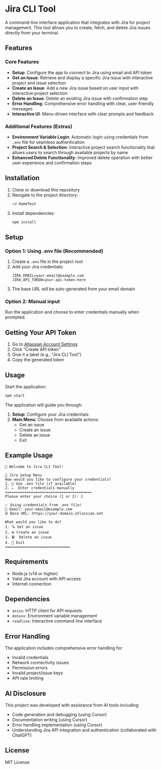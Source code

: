 # Jira CLI Tool

A command-line interface application that integrates with Jira for project management. This tool allows you to create, fetch, and delete Jira issues directly from your terminal.

## Features

### Core Features
- **Setup**: Configure the app to connect to Jira using email and API token
- **Get an Issue**: Retrieve and display a specific Jira issue with interactive project and issue selection
- **Create an Issue**: Add a new Jira issue based on user input with interactive project selection
- **Delete an Issue**: Delete an existing Jira issue with confirmation step
- **Error Handling**: Comprehensive error handling with clear, user-friendly messages
- **Interactive UI**: Menu-driven interface with clear prompts and feedback

### Additional Features (Extras)
- **Environment Variable Login**: Automatic login using credentials from `.env` file for seamless authentication
- **Project Search & Selection**: Interactive project search functionality that allows users to search through available projects by name
- **Enhanced Delete Functionality**: Improved delete operation with better user experience and confirmation steps

## Installation

1. Clone or download this repository
2. Navigate to the project directory:
   ```bash
   cd HomeTest
   ```
3. Install dependencies:
   ```bash
   npm install
   ```

## Setup

### Option 1: Using .env file (Recommended)

1. Create a `.env` file in the project root
2. Add your Jira credentials:
   ```
   JIRA_EMAIL=your-email@example.com
   JIRA_API_TOKEN=your-api-token-here
   ```
3. The base URL will be auto-generated from your email domain

### Option 2: Manual input

Run the application and choose to enter credentials manually when prompted.

## Getting Your API Token

1. Go to [Atlassian Account Settings](https://id.atlassian.com/manage-profile/security/api-tokens)
2. Click "Create API token"
3. Give it a label (e.g., "Jira CLI Tool")
4. Copy the generated token

## Usage

Start the application:
```bash
npm start
```

The application will guide you through:
1. **Setup**: Configure your Jira credentials
2. **Main Menu**: Choose from available actions:
   - Get an issue
   - Create an issue
   - Delete an issue
   - Exit

## Example Usage

```
🎯 Welcome to Jira CLI Tool!

🔧 Jira Setup Menu
How would you like to configure your credentials?
1. 📁 Use .env file (if available)
2. ✏️  Enter credentials manually
========================================
Please enter your choice (1 or 2): 1

✅ Using credentials from .env file!
📧 Email: your-email@example.com
🌐 Base URL: https://your-domain.atlassian.net

What would you like to do?
1. 🔍 Get an issue
2. ➕ Create an issue
3. 🗑️  Delete an issue
4. 🚪 Exit
==============================
```

## Requirements

- Node.js (v14 or higher)
- Valid Jira account with API access
- Internet connection

## Dependencies

- `axios`: HTTP client for API requests
- `dotenv`: Environment variable management
- `readline`: Interactive command-line interface

## Error Handling

The application includes comprehensive error handling for:
- Invalid credentials
- Network connectivity issues
- Permission errors
- Invalid project/issue keys
- API rate limiting

## AI Disclosure

This project was developed with assistance from AI tools including:
- Code generation and debugging (using Cursor)
- Documentation writing (using Cursor)
- Error handling implementation (using Cursor)
- Understanding Jira API integration and authentication (collaborated with ChatGPT)


## License

MIT License
